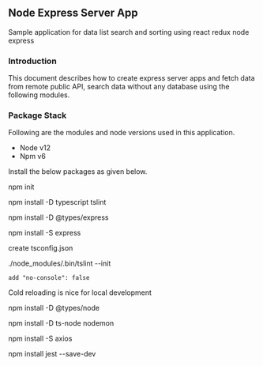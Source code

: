 ## Node Express Server App

Sample application for data list search and sorting using react redux node express 

### Introduction

This document describes how to create express server apps and fetch data from remote public API, search data without any database using the following modules.

### Package Stack

Following are the modules and node versions used in this application.

* Node v12 
* Npm v6

Install the below packages as given below.

npm init

npm install -D typescript tslint

npm install -D @types/express 

npm install -S express 

create tsconfig.json

./node_modules/.bin/tslint --init

```add "no-console": false```


Cold reloading is nice for local development

npm install -D @types/node 

npm install -D ts-node nodemon

npm install -S axios

npm install jest --save-dev